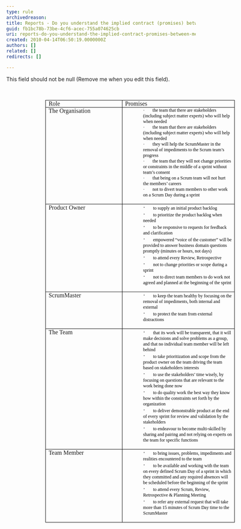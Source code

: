 ```yaml
---
type: rule
archivedreason: 
title: Reports - Do you understand the implied contract (promises) between Members of the Scrum Team?
guid: fb1bc78b-73be-4cf6-acec-755a074625cb
uri: reports-do-you-understand-the-implied-contract-promises-between-members-of-the-scrum-team
created: 2010-04-14T06:50:19.0000000Z
authors: []
related: []
redirects: []

---
```



This field should not be null (Remove me when you edit this field).
<br><excerpt class='endintro'></excerpt><br>

  <p style="margin&#58;0cm 0cm 0pt;">
    <font face="Calibri">&#160;</font>
  </p>
<table style="margin&#58;auto auto auto 78.35pt;border-collapse&#58;collapse;" border="0" cellspacing="0" cellpadding="0">
    <tbody>
        <tr>
            <td width="319" valign="top" style="border-bottom&#58;black 1pt solid;border-left&#58;black 1pt solid;padding-bottom&#58;0cm;background-color&#58;transparent;padding-left&#58;5.4pt;width&#58;239.4pt;padding-right&#58;5.4pt;border-top&#58;black 1pt solid;border-right&#58;black 1pt solid;padding-top&#58;0cm;">
            <p style="margin&#58;0cm 0cm 0pt;"><font face="Calibri">Role</font></p>
            </td>
            <td width="502" valign="top" style="border-bottom&#58;black 1pt solid;border-left&#58;#f0f0f0;padding-bottom&#58;0cm;background-color&#58;transparent;padding-left&#58;5.4pt;width&#58;376.45pt;padding-right&#58;5.4pt;border-top&#58;black 1pt solid;border-right&#58;black 1pt solid;padding-top&#58;0cm;">
            <p style="margin&#58;0cm 0cm 0pt;"><font face="Calibri">Promises </font></p>
            </td>
        </tr>
        <tr>
            <td width="319" valign="top" style="border-bottom&#58;black 1pt solid;border-left&#58;black 1pt solid;padding-bottom&#58;0cm;background-color&#58;transparent;padding-left&#58;5.4pt;width&#58;239.4pt;padding-right&#58;5.4pt;border-top&#58;#f0f0f0;border-right&#58;black 1pt solid;padding-top&#58;0cm;">
            <p style="margin&#58;0cm 0cm 0pt;"><font face="Calibri">The Organisation</font></p>
            </td>
            <td width="502" valign="top" style="border-bottom&#58;black 1pt solid;border-left&#58;#f0f0f0;padding-bottom&#58;0cm;background-color&#58;transparent;padding-left&#58;5.4pt;width&#58;376.45pt;padding-right&#58;5.4pt;border-top&#58;#f0f0f0;border-right&#58;black 1pt solid;padding-top&#58;0cm;">
            <p style="margin&#58;0cm 0cm 0pt 36pt;"><span style="font-family&#58;symbol;color&#58;black;font-size&#58;9pt;"><span>·<span style="font&#58;7pt 'times new roman';">&#160;&#160;&#160;&#160;&#160;&#160;&#160;&#160; </span></span><span style="font-family&#58;'trebuchet ms', 'sans-serif';color&#58;black;font-size&#58;9pt;">the team that there are stakeholders (including subject matter experts) who will help when needed</span>
            <p style="margin&#58;0cm 0cm 0pt 36pt;"><span style="font-family&#58;symbol;color&#58;black;font-size&#58;9pt;"><span>·<span style="font&#58;7pt 'times new roman';">&#160;&#160;&#160;&#160;&#160;&#160;&#160;&#160; </span></span><span style="font-family&#58;'trebuchet ms', 'sans-serif';color&#58;black;font-size&#58;9pt;">the team that there are stakeholders (including subject matter experts) who will help when needed</span>
            <p style="margin&#58;0cm 0cm 0pt 36pt;"><span style="font-family&#58;symbol;color&#58;black;font-size&#58;9pt;"><span>·<span style="font&#58;7pt 'times new roman';">&#160;&#160;&#160;&#160;&#160;&#160;&#160;&#160; </span></span><span style="font-family&#58;'trebuchet ms', 'sans-serif';color&#58;black;font-size&#58;9pt;">they will help the ScrumMaster in the removal of impediments to the Scrum team’s progress</span>
            <p style="margin&#58;0cm 0cm 0pt 36pt;"><span style="font-family&#58;symbol;color&#58;black;font-size&#58;9pt;"><span>·<span style="font&#58;7pt 'times new roman';">&#160;&#160;&#160;&#160;&#160;&#160;&#160;&#160; </span></span><span style="font-family&#58;'trebuchet ms', 'sans-serif';color&#58;black;font-size&#58;9pt;">the team that they will not change priorities or constraints in the middle of a sprint without team’s consent</span>
            <p style="margin&#58;0cm 0cm 0pt 36pt;"><span style="font-family&#58;symbol;color&#58;black;font-size&#58;9pt;"><span>·<span style="font&#58;7pt 'times new roman';">&#160;&#160;&#160;&#160;&#160;&#160;&#160;&#160; </span></span><span style="font-family&#58;'trebuchet ms', 'sans-serif';color&#58;black;font-size&#58;9pt;">that being on a Scrum team will not hurt the members’ careers</span>
            <p style="margin&#58;0cm 0cm 0pt 36pt;"><span style="font-family&#58;symbol;color&#58;black;font-size&#58;9pt;"><span>·<span style="font&#58;7pt 'times new roman';">&#160;&#160;&#160;&#160;&#160;&#160;&#160;&#160; </span></span><span style="font-family&#58;'trebuchet ms', 'sans-serif';color&#58;black;font-size&#58;9pt;">not to divert team members to other work on a Scrum Day during a sprint</span></span></p>
            </span></p>
            </span></p>
            </span></p>
            </span></p>
            </span></p>
            </td>
        </tr>
        <tr>
            <td width="319" valign="top" style="border-bottom&#58;black 1pt solid;border-left&#58;black 1pt solid;padding-bottom&#58;0cm;background-color&#58;transparent;padding-left&#58;5.4pt;width&#58;239.4pt;padding-right&#58;5.4pt;border-top&#58;#f0f0f0;border-right&#58;black 1pt solid;padding-top&#58;0cm;">
            <p style="margin&#58;0cm 0cm 0pt;"><font face="Calibri">Product Owner</font></p>
            </td>
            <td width="502" valign="top" style="border-bottom&#58;black 1pt solid;border-left&#58;#f0f0f0;padding-bottom&#58;0cm;background-color&#58;transparent;padding-left&#58;5.4pt;width&#58;376.45pt;padding-right&#58;5.4pt;border-top&#58;#f0f0f0;border-right&#58;black 1pt solid;padding-top&#58;0cm;">
            <p style="margin&#58;0cm 0cm 0pt 36pt;"><span style="font-family&#58;symbol;"><span>·<span style="font&#58;7pt 'times new roman';">&#160;&#160;&#160;&#160;&#160;&#160;&#160;&#160; </span></span><span style="font-family&#58;'trebuchet ms', 'sans-serif';color&#58;black;font-size&#58;9pt;">to supply an initial product backlog</span>
            <p style="margin&#58;0cm 0cm 0pt 36pt;"><span style="font-family&#58;symbol;"><span>·<span style="font&#58;7pt 'times new roman';">&#160;&#160;&#160;&#160;&#160;&#160;&#160;&#160; </span></span><span style="font-family&#58;'trebuchet ms', 'sans-serif';color&#58;black;font-size&#58;9pt;">to prioritize the product backlog when needed</span>
            <p style="margin&#58;0cm 0cm 0pt 36pt;"><span style="font-family&#58;symbol;"><span>·<span style="font&#58;7pt 'times new roman';">&#160;&#160;&#160;&#160;&#160;&#160;&#160;&#160; </span></span><span style="font-family&#58;'trebuchet ms', 'sans-serif';color&#58;black;font-size&#58;9pt;">to be responsive to requests for feedback and clarification</span>
            <p style="margin&#58;0cm 0cm 0pt 36pt;"><span style="font-family&#58;symbol;"><span>·<span style="font&#58;7pt 'times new roman';">&#160;&#160;&#160;&#160;&#160;&#160;&#160;&#160; </span></span><span style="font-family&#58;'trebuchet ms', 'sans-serif';color&#58;black;font-size&#58;9pt;">empowered “voice of the customer” will be provided to answer business domain questions promptly (minutes or hours, not days)</span>
            <p style="margin&#58;0cm 0cm 0pt 36pt;"><span style="font-family&#58;symbol;"><span>·<span style="font&#58;7pt 'times new roman';">&#160;&#160;&#160;&#160;&#160;&#160;&#160;&#160; </span></span><span style="font-family&#58;'trebuchet ms', 'sans-serif';color&#58;black;font-size&#58;9pt;">to attend every Review, Retrospective</span>
            <p style="margin&#58;0cm 0cm 0pt 36pt;"><span style="font-family&#58;symbol;"><span>·<span style="font&#58;7pt 'times new roman';">&#160;&#160;&#160;&#160;&#160;&#160;&#160;&#160; </span></span><span style="font-family&#58;'trebuchet ms', 'sans-serif';color&#58;black;font-size&#58;9pt;">not to change priorities or scope during a sprint</span>
            <p style="margin&#58;0cm 0cm 0pt 36pt;"><span style="font-family&#58;symbol;"><span>·<span style="font&#58;7pt 'times new roman';">&#160;&#160;&#160;&#160;&#160;&#160;&#160;&#160; </span></span><span style="font-family&#58;'trebuchet ms', 'sans-serif';color&#58;black;font-size&#58;9pt;">not to direct team members to do work not agreed and planned at the beginning of the sprint</span></span></p>
            </span></p>
            </span></p>
            </span></p>
            </span></p>
            </span></p>
            </span></p>
            </td>
        </tr>
        <tr>
            <td width="319" valign="top" style="border-bottom&#58;black 1pt solid;border-left&#58;black 1pt solid;padding-bottom&#58;0cm;background-color&#58;transparent;padding-left&#58;5.4pt;width&#58;239.4pt;padding-right&#58;5.4pt;border-top&#58;#f0f0f0;border-right&#58;black 1pt solid;padding-top&#58;0cm;">
            <p style="margin&#58;0cm 0cm 0pt;"><font face="Calibri">ScrumMaster</font></p>
            </td>
            <td width="502" valign="top" style="border-bottom&#58;black 1pt solid;border-left&#58;#f0f0f0;padding-bottom&#58;0cm;background-color&#58;transparent;padding-left&#58;5.4pt;width&#58;376.45pt;padding-right&#58;5.4pt;border-top&#58;#f0f0f0;border-right&#58;black 1pt solid;padding-top&#58;0cm;">
            <p style="margin&#58;0cm 0cm 0pt 36pt;"><span style="font-family&#58;symbol;"><span>·<span style="font&#58;7pt 'times new roman';">&#160;&#160;&#160;&#160;&#160;&#160;&#160;&#160; </span></span><span style="font-family&#58;'trebuchet ms', 'sans-serif';color&#58;black;font-size&#58;9pt;">to keep the team healthy by focusing on the removal of impediments, both internal and external</span>
            <p style="margin&#58;0cm 0cm 0pt 36pt;"><span style="font-family&#58;symbol;"><span>·<span style="font&#58;7pt 'times new roman';">&#160;&#160;&#160;&#160;&#160;&#160;&#160;&#160; </span></span><span style="font-family&#58;'trebuchet ms', 'sans-serif';color&#58;black;font-size&#58;9pt;">to protect the team from external distractions</span></span></p>
            </span></p>
            </td>
        </tr>
        <tr>
            <td width="319" valign="top" style="border-bottom&#58;black 1pt solid;border-left&#58;black 1pt solid;padding-bottom&#58;0cm;background-color&#58;transparent;padding-left&#58;5.4pt;width&#58;239.4pt;padding-right&#58;5.4pt;border-top&#58;#f0f0f0;border-right&#58;black 1pt solid;padding-top&#58;0cm;">
            <p style="margin&#58;0cm 0cm 0pt;"><font face="Calibri">The Team</font></p>
            </td>
            <td width="502" valign="top" style="border-bottom&#58;black 1pt solid;border-left&#58;#f0f0f0;padding-bottom&#58;0cm;background-color&#58;transparent;padding-left&#58;5.4pt;width&#58;376.45pt;padding-right&#58;5.4pt;border-top&#58;#f0f0f0;border-right&#58;black 1pt solid;padding-top&#58;0cm;">
            <p style="margin&#58;0cm 0cm 0pt 36pt;"><span style="font-family&#58;symbol;"><span>·<span style="font&#58;7pt 'times new roman';">&#160;&#160;&#160;&#160;&#160;&#160;&#160;&#160; </span></span><span style="font-family&#58;'trebuchet ms', 'sans-serif';color&#58;black;font-size&#58;9pt;">that its work will be transparent, that it will make decisions and solve problems as a group, and that no individual team member will be left behind</span>
            <p style="margin&#58;0cm 0cm 0pt 36pt;"><span style="font-family&#58;symbol;"><span>·<span style="font&#58;7pt 'times new roman';">&#160;&#160;&#160;&#160;&#160;&#160;&#160;&#160; </span></span><span style="font-family&#58;'trebuchet ms', 'sans-serif';color&#58;black;font-size&#58;9pt;">to take prioritization and scope from the product owner on the team driving the team based on stakeholders interests</span>
            <p style="margin&#58;0cm 0cm 0pt 36pt;"><span style="font-family&#58;symbol;"><span>·<span style="font&#58;7pt 'times new roman';">&#160;&#160;&#160;&#160;&#160;&#160;&#160;&#160; </span></span><span style="font-family&#58;'trebuchet ms', 'sans-serif';color&#58;black;font-size&#58;9pt;">to use the stakeholders’ time wisely, by focusing on questions that are relevant to the work being done now</span>
            <p style="margin&#58;0cm 0cm 0pt 36pt;"><span style="font-family&#58;symbol;"><span>·<span style="font&#58;7pt 'times new roman';">&#160;&#160;&#160;&#160;&#160;&#160;&#160;&#160; </span></span><span style="font-family&#58;'trebuchet ms', 'sans-serif';color&#58;black;font-size&#58;9pt;">to do quality work the best way they know how within the constraints set forth by the organization</span>
            <p style="margin&#58;0cm 0cm 0pt 36pt;"><span style="font-family&#58;symbol;"><span>·<span style="font&#58;7pt 'times new roman';">&#160;&#160;&#160;&#160;&#160;&#160;&#160;&#160; </span></span><span style="font-family&#58;'trebuchet ms', 'sans-serif';color&#58;black;font-size&#58;9pt;">to deliver demonstrable product at the end of every sprint for review and validation by the stakeholders</span>
            <p style="margin&#58;0cm 0cm 0pt 36pt;"><span style="font-family&#58;symbol;"><span>·<span style="font&#58;7pt 'times new roman';">&#160;&#160;&#160;&#160;&#160;&#160;&#160;&#160; </span></span><span style="font-family&#58;'trebuchet ms', 'sans-serif';color&#58;black;font-size&#58;9pt;">to endeavour to become multi-skilled by sharing and pairing and not relying on experts on the team for specific functions</span></span></p>
            </span></p>
            </span></p>
            </span></p>
            </span></p>
            </span></p>
            </td>
        </tr>
        <tr style="height&#58;76.5pt;">
            <td width="319" valign="top" style="border-bottom&#58;black 1pt solid;border-left&#58;black 1pt solid;padding-bottom&#58;0cm;background-color&#58;transparent;padding-left&#58;5.4pt;width&#58;239.4pt;padding-right&#58;5.4pt;height&#58;76.5pt;border-top&#58;#f0f0f0;border-right&#58;black 1pt solid;padding-top&#58;0cm;">
            <p style="margin&#58;0cm 0cm 0pt;"><font face="Calibri">Team Member</font></p>
            </td>
            <td width="502" valign="top" style="border-bottom&#58;black 1pt solid;border-left&#58;#f0f0f0;padding-bottom&#58;0cm;background-color&#58;transparent;padding-left&#58;5.4pt;width&#58;376.45pt;padding-right&#58;5.4pt;height&#58;76.5pt;border-top&#58;#f0f0f0;border-right&#58;black 1pt solid;padding-top&#58;0cm;">
            <p style="margin&#58;0cm 0cm 0pt 36pt;"><span style="font-family&#58;symbol;"><span>·<span style="font&#58;7pt 'times new roman';">&#160;&#160;&#160;&#160;&#160;&#160;&#160;&#160; </span></span><span style="font-family&#58;'trebuchet ms', 'sans-serif';color&#58;black;font-size&#58;9pt;">to bring issues, problems, impediments and realities encountered to the team</span>
            <p style="margin&#58;0cm 0cm 0pt 36pt;"><span style="font-family&#58;symbol;"><span>·<span style="font&#58;7pt 'times new roman';">&#160;&#160;&#160;&#160;&#160;&#160;&#160;&#160; </span></span><span style="font-family&#58;'trebuchet ms', 'sans-serif';color&#58;black;font-size&#58;9pt;">to be available and working with the team on every defined Scrum Day of a sprint in which they committed and any required absences will be scheduled before the beginning of the sprint</span>
            <p style="margin&#58;0cm 0cm 0pt 36pt;"><span style="font-family&#58;symbol;"><span>·<span style="font&#58;7pt 'times new roman';">&#160;&#160;&#160;&#160;&#160;&#160;&#160;&#160; </span></span><span style="font-family&#58;'trebuchet ms', 'sans-serif';color&#58;black;font-size&#58;9pt;">to attend every Scrum, Review, Retrospective &amp; Planning Meeting</span>
            <p style="margin&#58;0cm 0cm 0pt 36pt;"><span style="font-family&#58;symbol;"><span>·<span style="font&#58;7pt 'times new roman';">&#160;&#160;&#160;&#160;&#160;&#160;&#160;&#160; </span></span><span style="font-family&#58;'trebuchet ms', 'sans-serif';color&#58;black;font-size&#58;9pt;">to refer any external request that will take more than 15 minutes of Scrum Day time to the ScrumMaster</span></span></p>
            </span></p>
            </span></p>
            </span></p>
            </td>
        </tr>
    </tbody>
</table>
<p style="margin&#58;0cm 0cm 0pt;"><font face="Calibri">&#160;</font></p>



